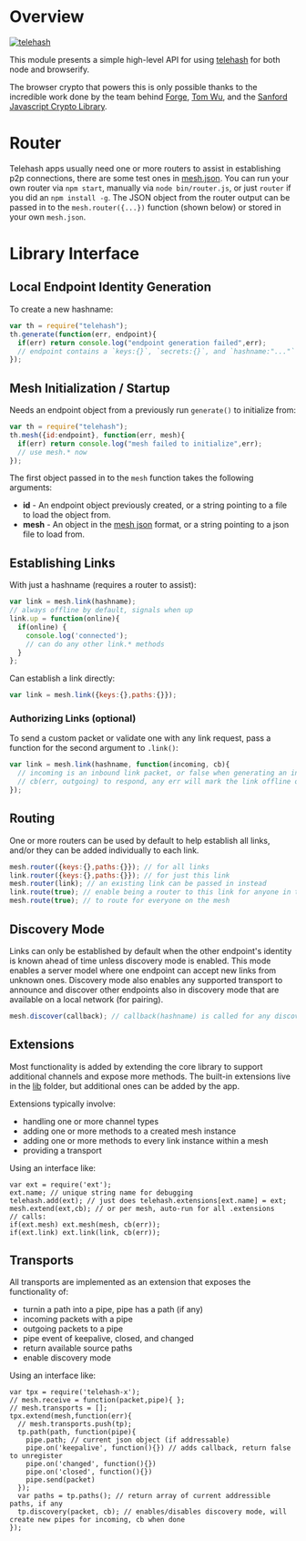 # Overview

[![telehash](https://nodei.co/npm/telehash.png)](https://nodei.co/npm/telehash/)

This module presents a simple high-level API for using [telehash](https://github.com/telehash/telehash.org/blob/master/protocol.md) for both node and browserify.

The browser crypto that powers this is only possible thanks to the incredible work done by the team behind [Forge](https://github.com/digitalbazaar/forge), [Tom Wu](http://www-cs-students.stanford.edu/~tjw/), and the [Sanford Javascript Crypto Library](https://github.com/bitwiseshiftleft/sjcl).

# Router

Telehash apps usually need one or more routers to assist in establishing p2p connections, there are some test ones in [mesh.json](mesh.json).  You can run your own router via `npm start`, manually via `node bin/router.js`, or just `router` if you did an `npm install -g`.  The JSON object from the router output can be passed in to the `mesh.router({...})` function (shown below) or stored in your own `mesh.json`.

# Library Interface

## Local Endpoint Identity Generation

To create a new hashname:

```js
var th = require("telehash");
th.generate(function(err, endpoint){
  if(err) return console.log("endpoint generation failed",err);
  // endpoint contains a `keys:{}`, `secrets:{}`, and `hashname:"..."` 
});
```

## Mesh Initialization / Startup

Needs an endpoint object from a previously run `generate()` to initialize from:

```js
var th = require("telehash");
th.mesh({id:endpoint}, function(err, mesh){
  if(err) return console.log("mesh failed to initialize",err);
  // use mesh.* now
});
```

The first object passed in to the `mesh` function takes the following arguments:

* **id** - An endpoint object previously created, or a string pointing to a file to load the object from.
* **mesh** - An object in the [mesh json](https://github.com/telehash/telehash.org/blob/master/json.md) format, or a string pointing to a json file to load from.

## Establishing Links

With just a hashname (requires a router to assist):

````js
var link = mesh.link(hashname);
// always offline by default, signals when up
link.up = function(online){
  if(online) {
    console.log('connected');
    // can do any other link.* methods
  }
};
````

Can establish a link directly:
````js
var link = mesh.link({keys:{},paths:{}});
````

### Authorizing Links (optional)

To send a custom packet or validate one with any link request, pass a function for the second argument to `.link()`:

````js
var link = mesh.link(hashname, function(incoming, cb){
  // incoming is an inbound link packet, or false when generating an initial outgoing packet
  // cb(err, outgoing) to respond, any err will mark the link offline or outgoing is online (once mutual)
});
````


## Routing

One or more routers can be used by default to help establish all links, and/or they can be added individually to each link.

````js
mesh.router({keys:{},paths:{}}); // for all links
link.router({keys:{},paths:{}}); // for just this link
mesh.router(link); // an existing link can be passed in instead
link.route(true); // enable being a router to this link for anyone in the mesh
mesh.route(true); // to route for everyone on the mesh
````

## Discovery Mode

Links can only be established by default when the other endpoint's identity is known ahead of time unless discovery mode is enabled. This mode enables a server model where one endpoint can accept new links from unknown ones.  Discovery mode also enables any supported transport to announce and discover other endpoints also in discovery mode that are available on a local network (for pairing).

````js
mesh.discover(callback); // callback(hashname) is called for any discovered hashname, use .link to accept or ignore to deny
````

## Extensions

Most functionality is added by extending the core library to support additional channels and expose more methods. The built-in extensions live in the [lib](lib/) folder, but additional ones can be added by the app.

Extensions typically involve:

* handling one or more channel types
* adding one or more methods to a created mesh instance
* adding one or more methods to every link instance within a mesh
* providing a transport

Using an interface like:

````
var ext = require('ext');
ext.name; // unique string name for debugging
telehash.add(ext); // just does telehash.extensions[ext.name] = ext; 
mesh.extend(ext,cb); // or per mesh, auto-run for all .extensions
// calls:
if(ext.mesh) ext.mesh(mesh, cb(err));
if(ext.link) ext.link(link, cb(err));
````


## Transports

All transports are implemented as an extension that exposes the functionality of:

* turnin a path into a pipe, pipe has a path (if any)
* incoming packets with a pipe
* outgoing packets to a pipe
* pipe event of keepalive, closed, and changed
* return available source paths
* enable discovery mode

Using an interface like:

````
var tpx = require('telehash-x');
// mesh.receive = function(packet,pipe){ };
// mesh.transports = [];
tpx.extend(mesh,function(err){
  // mesh.transports.push(tp);
  tp.path(path, function(pipe){
    pipe.path; // current json object (if addressable)
    pipe.on('keepalive', function(){}) // adds callback, return false to unregister
    pipe.on('changed', function(){})
    pipe.on('closed', function(){})
    pipe.send(packet)
  });
  var paths = tp.paths(); // return array of current addressible paths, if any
  tp.discovery(packet, cb); // enables/disables discovery mode, will create new pipes for incoming, cb when done
});
````



